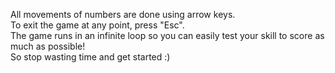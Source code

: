 All movements of numbers are done using arrow keys. <br>
To exit the game at any point, press "Esc".<br>
The game runs in an infinite loop so you can easily test your skill to score as much as possible! <br>
So stop wasting time and get started :)
